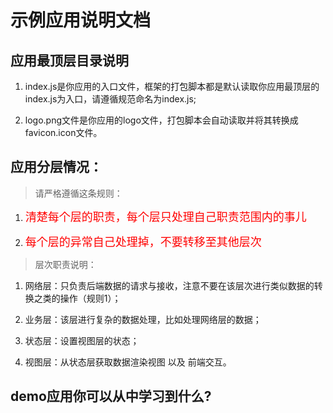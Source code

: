 # 示例应用说明文档

## 应用最顶层目录说明

1. index.js是你应用的入口文件，框架的打包脚本都是默认读取你应用最顶层的index.js为入口，请遵循规范命名为index.js;

2. logo.png文件是你应用的logo文件，打包脚本会自动读取并将其转换成favicon.icon文件。

## 应用分层情况：

>请严格遵循这条规则：
1. <font color=red size=4>清楚每个层的职责，每个层只处理自己职责范围内的事儿</font>

2. <font color=red size=4>每个层的异常自己处理掉，不要转移至其他层次</font>

>层次职责说明：

1. 网络层：只负责后端数据的请求与接收，注意不要在该层次进行类似数据的转换之类的操作（规则1）；

2. 业务层：该层进行复杂的数据处理，比如处理网络层的数据；

3. 状态层：设置视图层的状态；

4. 视图层：从状态层获取数据渲染视图 以及 前端交互。

## demo应用你可以从中学习到什么?